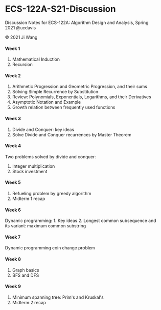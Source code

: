 # ECS-122A-S21-Discussion
Discussion Notes for ECS-122A: Algorithm Design and Analysis, Spring 2021 @ucdavis

&copy; 2021 Ji Wang 

#### Week 1
1. Mathematical Induction
2. Recursion

#### Week 2
1. Arithmetic Progression and Geometric Progression, and their sums
2. Solving Simple Recurrence by Substitution
3. Review: Polynomials, Exponentials, Logarithms, and their Derivatives
4. Asymptotic Notation and Example
5. Growth relation between frequently used functions

#### Week 3
1. Divide and Conquer: key ideas
2. Solve Divide and Conquer recurrences by Master Theorem

#### Week 4
Two problems solved by divide and conquer:
1. Integer multiplication
2. Stock investment

#### Week 5
1. Refueling problem by greedy algorithm
2. Midterm 1 recap

#### Week 6
Dynamic programming:
    1. Key ideas
    2. Longest common subsequence and its variant: maximum common substring 

#### Week 7
Dynamic programming coin change problem

#### Week 8
1. Graph basics
2. BFS and DFS

#### Week 9
1. Minimum spanning tree: Prim's and Kruskal's
2. Midterm 2 recap
